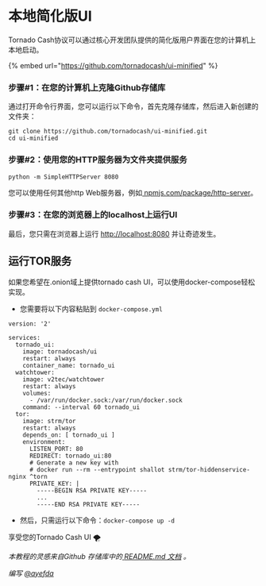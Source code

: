 # 本地简化版UI

Tornado Cash协议可以通过核心开发团队提供的简化版用户界面在您的计算机上本地启动。

{% embed url="https://github.com/tornadocash/ui-minified" %}

### 步骤#1：在您的计算机上克隆Github存储库

通过打开命令行界面，您可以运行以下命令，首先克隆存储库，然后进入新创建的文件夹：

```
git clone https://github.com/tornadocash/ui-minified.git
cd ui-minified
```

### 步骤#2：使用您的HTTP服务器为文件夹提供服务

```
python -m SimpleHTTPServer 8080
```

您可以使用任何其他http Web服务器，例如[ npmjs.com/package/http-server](https://www.npmjs.com/package/http-server)。

### 步骤#3：在您的浏览器上的localhost上运行UI

最后，您只需在浏览器上运行 [http://localhost:8080](http://localhost:8080) 并让奇迹发生。

## 运行TOR服务

如果您希望在.onion域上提供tornado cash UI，可以使用docker-compose轻松实现。

* 您需要将以下内容粘贴到 `docker-compose.yml`

```
version: '2'

services:
  tornado_ui:
    image: tornadocash/ui
    restart: always
    container_name: tornado_ui
  watchtower:
    image: v2tec/watchtower
    restart: always
    volumes:
      - /var/run/docker.sock:/var/run/docker.sock
    command: --interval 60 tornado_ui
  tor:
    image: strm/tor
    restart: always
    depends_on: [ tornado_ui ]
    environment:
      LISTEN_PORT: 80
      REDIRECT: tornado_ui:80
      # Generate a new key with
      # docker run --rm --entrypoint shallot strm/tor-hiddenservice-nginx ^torn
      PRIVATE_KEY: |
        -----BEGIN RSA PRIVATE KEY-----
        ...
        -----END RSA PRIVATE KEY-----
```

* 然后，只需运行以下命令：`docker-compose up -d`

享受您的Tornado Cash UI 🌪

_本教程的灵感来自Github 存储库中的_[ _README.md 文档_](https://github.com/tornadocash/ui-minified/blob/gh-pages/README.md) _。_

_编写_ [_@ayefda_](https://torn.community/u/ayefda)
